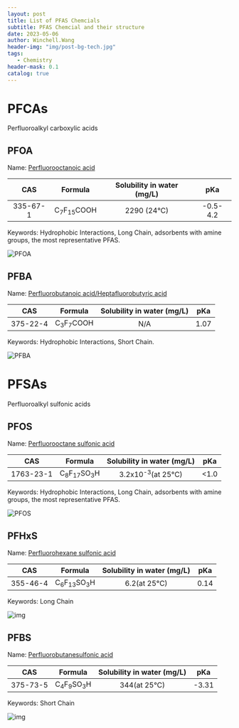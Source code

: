```yaml
---
layout: post
title: List of PFAS Chemcials
subtitle: PFAS Chemcial and their structure
date: 2023-05-06
author: Winchell.Wang
header-img: "img/post-bg-tech.jpg"
tags:
   - Chemistry
header-mask: 0.1
catalog: true
---
```


# PFCAs

Perfluoroalkyl carboxylic acids

## PFOA

Name: [Perfluorooctanoic acid](https://pubchem.ncbi.nlm.nih.gov/compound/9554)

|CAS|Formula|Solubility in water (mg/L)|pKa|
|:-:|:-:|:-:|:-:|
|335-67-1|C<sub>7</sub>F<sub>15</sub>COOH|2290 (24°C)|-0.5-4.2|

Keywords: Hydrophobic Interactions, Long Chain, adsorbents with amine groups, the most representative PFAS.

![PFOA](https://pubchem.ncbi.nlm.nih.gov/image/imgsrv.fcgi?cid=9554&t=l)


## PFBA

Name: [Perfluorobutanoic acid/Heptafluorobutyric acid](https://pubchem.ncbi.nlm.nih.gov/compound/9777)

|CAS|Formula|Solubility in water (mg/L)|pKa|
|:-:|:-:|:-:|:-:|
|375-22-4|C<sub>3</sub>F<sub>7</sub>COOH|N/A|1.07|

Keywords: Hydrophobic Interactions, Short Chain.

![PFBA](https://pubchem.ncbi.nlm.nih.gov/image/imgsrv.fcgi?cid=9777&t=l)

# PFSAs

Perfluoroalkyl sulfonic acids

## PFOS

Name: [Perfluorooctane sulfonic acid](https://pubchem.ncbi.nlm.nih.gov/compound/74483)

|CAS|Formula|Solubility in water (mg/L)|pKa|
|:-:|:-:|:-:|:-:|
|1763-23-1|C<sub>8</sub>F<sub>17</sub>SO<sub>3</sub>H|3.2x10<sup>-3</sup>(at 25°C)|<1.0|

Keywords: Hydrophobic Interactions, Long Chain, adsorbents with amine groups, the most representative PFAS.

![PFOS](https://pubchem.ncbi.nlm.nih.gov/image/imgsrv.fcgi?cid=74483&t=l)

## PFHxS

Name: [Perfluorohexane sulfonic acid](https://pubchem.ncbi.nlm.nih.gov/compound/67734)

|CAS|Formula|Solubility in water (mg/L)|pKa|
|:-:|:-:|:-:|:-:|
|355-46-4|C<sub>6</sub>F<sub>13</sub>SO<sub>3</sub>H|6.2(at 25°C)|0.14|

Keywords: Long Chain

![img](https://pubchem.ncbi.nlm.nih.gov/image/imgsrv.fcgi?cid=67734&t=l)

## PFBS

Name: [Perfluorobutanesulfonic acid](https://pubchem.ncbi.nlm.nih.gov/compound/67815)

|CAS|Formula|Solubility in water (mg/L)|pKa|
|:-:|:-:|:-:|:-:|
|375-73-5|C<sub>4</sub>F<sub>9</sub>SO<sub>3</sub>H|344(at 25°C)|-3.31|

Keywords: Short Chain

![img](https://pubchem.ncbi.nlm.nih.gov/image/imgsrv.fcgi?cid=67815&t=l)